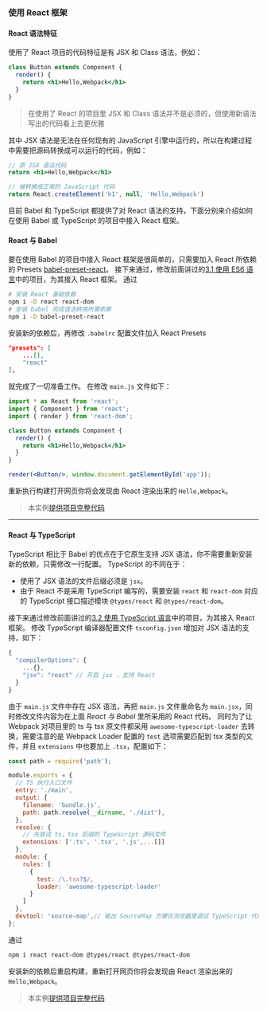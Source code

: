 ### 使用 React 框架

#### React 语法特征
使用了 React 项目的代码特征是有 JSX 和 Class 语法，例如：
```jsx
class Button extends Component {
  render() {
    return <h1>Hello,Webpack</h1>
  }
}
```
> 在使用了 React 的项目里 JSX 和 Class 语法并不是必须的，但使用新语法写出的代码看上去更优雅

其中 JSX 语法是无法在任何现有的 JavaScript 引擎中运行的，所以在构建过程中需要把源码转换成可以运行的代码，例如：
```jsx
// 原 JSX 语法代码
return <h1>Hello,Webpack</h1>

// 被转换成正常的 JavaScript 代码
return React.createElement('h1', null, 'Hello,Webpack')
```

目前 Babel 和 TypeScript 都提供了对 React 语法的支持，下面分别来介绍如何在使用 Babel 或 TypeScript 的项目中接入 React 框架。

#### React 与 Babel
要在使用 Babel 的项目中接入 React 框架是很简单的，只需要加入 React 所依赖的 Presets [babel-preset-react](https://babeljs.io/docs/plugins/preset-react/)。
接下来通过，修改前面讲过的[3.1 使用 ES6 语言](3.1使用ES6语言.md)中的项目，为其接入 React 框架。
通过
```bash
# 安装 React 基础依赖
npm i -D react react-dom
# 安装 babel 完成语法转换所需依赖
npm i -D babel-preset-react
```
安装新的依赖后，再修改 `.babelrc` 配置文件加入 React Presets
```json
"presets": [
    ...[],
    "react"
],
```
就完成了一切准备工作。
在修改 `main.js` 文件如下：
```jsx
import * as React from 'react';
import { Component } from 'react';
import { render } from 'react-dom';

class Button extends Component {
  render() {
    return <h1>Hello,Webpack</h1>
  }
}

render(<Button/>, window.document.getElementById('app'));
```
重新执行构建打开网页你将会发现由 React 渲染出来的 `Hello,Webpack`。

> 本实例[提供项目完整代码](http://webpack.wuhaolin.cn/3.4使用React框架Babel.zip)

-----

#### React 与 TypeScript
TypeScript 相比于 Babel 的优点在于它原生支持 JSX 语法，你不需要重新安装新的依赖，只需修改一行配置。
TypeScript 的不同在于：

- 使用了 JSX 语法的文件后缀必须是 `jsx`。
- 由于 React 不是采用 TypeScript 编写的，需要安装 `react` 和 `react-dom` 对应的 TypeScript 接口描述模块 `@types/react` 和 `@types/react-dom`。

接下来通过修改前面讲过的[3.2 使用 TypeScript 语言](3.2使用TypeScript语言.md)中的项目，为其接入 React 框架。
修改 TypeScript 编译器配置文件 `tsconfig.json` 增加对 JSX 语法的支持，如下：
```js
{
  "compilerOptions": {
    ...{},
    "jsx": "react" // 开启 jsx ，支持 React
  }
}
```
由于 `main.js` 文件中存在 JSX 语法，再把 `main.js` 文件重命名为 `main.jsx`，同时修改文件内容为在上面 *React 与 Babel* 里所采用的 React 代码。
同时为了让 Webpack 对项目里的 ts 与 tsx 原文件都采用 `awesome-typescript-loader` 去转换，需要注意的是 Webpack Loader 配置的 `test` 选项需要匹配到 tsx 类型的文件，并且 `extensions` 中也要加上 `.tsx`，配置如下：
```js
const path = require('path');

module.exports = {
  // TS 执行入口文件
  entry: './main',
  output: {
    filename: 'bundle.js',
    path: path.resolve(__dirname, './dist'),
  },
  resolve: {
    // 先尝试 ts，tsx 后缀的 TypeScript 源码文件 
    extensions: ['.ts', '.tsx', '.js',...[]] 
  },
  module: {
    rules: [
      {
        test: /\.tsx?$/,
        loader: 'awesome-typescript-loader'
      }
    ]
  },
  devtool: 'source-map',// 输出 SourceMap 方便在浏览器里调试 TypeScript 代码
};
```
通过
```bash
npm i react react-dom @types/react @types/react-dom
```
安装新的依赖后重启构建，重新打开网页你将会发现由 React 渲染出来的 `Hello,Webpack`。

> 本实例[提供项目完整代码](http://webpack.wuhaolin.cn/3.4使用React框架TypeScript.zip)
